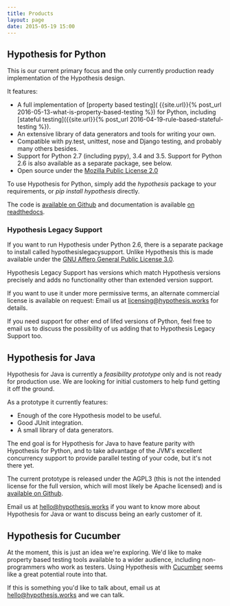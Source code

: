 ```yaml
---
title: Products
layout: page
date: 2015-05-19 15:00
---
```


## Hypothesis for Python

This is our current primary focus and the only currently production ready
implementation of the Hypothesis design.

It features:

* A full implementation of [property based testing](
  {{site.url}}{% post_url  2016-05-13-what-is-property-based-testing %}) for
  Python, including [stateful testing]({{site.url}}{% post_url  2016-04-19-rule-based-stateful-testing %}).
* An extensive library of data generators and tools for writing your own.
* Compatible with py.test, unittest, nose and Django testing, and probably many
  others besides.
* Support for Python 2.7 (including pypy), 3.4 and 3.5. Support for Python 2.6
  is also available as a separate package, see below.
* Open source under the [Mozilla Public License 2.0](https://www.mozilla.org/en-US/MPL/2.0/)

To use Hypothesis for Python, simply add the *hypothesis* package to your requirements,
or *pip install hypothesis* directly.

The code is [available on Github](https://github.com/HypothesisWorks/hypothesis-python)
and documentation is available [on readthedocs](https://hypothesis.readthedocs.io/).

### Hypothesis Legacy Support

If you want to run Hypothesis under Python 2.6, there is a separate
package to install called hypothesislegacysupport. Unlike Hypothesis this is made
available under the [GNU Affero General Public License 3.0](https://www.gnu.org/licenses/agpl-3.0.en.html).

Hypothesis Legacy Support has versions which match Hypothesis versions precisely
and adds no functionality other than extended version support.

If you want to use it under more permissive terms, an alternate commercial license
is available on request: Email us at [licensing@hypothesis.works](mailto:licensing@hypothesis.works)
for details.

If you need support for other end of lifed versions of Python, feel free to email
us to discuss the possibility of us adding that to Hypothesis Legacy Support too.

## Hypothesis for Java

Hypothesis for Java is currently a *feasibility prototype* only and is not ready
for production use. We are looking for initial customers to help fund getting it
off the ground.

As a prototype it currently features:

* Enough of the core Hypothesis model to be useful.
* Good JUnit integration.
* A small library of data generators.

The end goal is for Hypothesis for Java to have feature parity with Hypothesis
for Python, and to take advantage of the JVM's excellent concurrency support
to provide parallel testing of your code, but it's not there yet.

The current prototype is released under the AGPL3 (this is not the intended
license for the full version, which will most likely be Apache licensed) and
is [available on Github](https://github.com/HypothesisWorks/hypothesis-java).

Email us at [hello@hypothesis.works](mailto:hello@hypothesis.works) if you want
to know more about Hypothesis for Java or want to discuss being an early customer
of it.

## Hypothesis for Cucumber

At the moment, this is just an idea we're exploring. We'd like to make property
based testing tools available to a wider audience, including non-programmers who
work as testers. Using Hypothesis with [Cucumber](http://cucumber.io/) seems
like a great potential route into that.

If this is something you'd like to talk about, email us at
[hello@hypothesis.works](mailto:hello@hypothesis.works) and we can talk.
